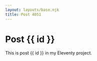 ```yaml
---
layout: layouts/base.njk
title: Post 4051
---
```


# Post {{ id }}

This is post {{ id }} in my Eleventy project.
